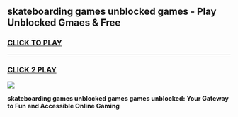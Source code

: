 
## skateboarding games unblocked games - Play Unblocked Gmaes & Free
<h3>
<a href="https://news.freeplayer.one?title=skateboarding_games_unblocked_games&ref=16F">CLICK TO PLAY</a></h3>
<hr>

<h3>
<a href="https://news.freeplayer.one?title=skateboarding_games_unblocked_games&ref=16F">CLICK 2 PLAY</a>
  
</h3>

<a href="https://news.freeplayer.one?title=skateboarding_games_unblocked_games&ref=16F/"><img src="https://clearcache.store/games.png"></a>


**skateboarding games unblocked games games unblocked: Your Gateway to Fun and Accessible Online Gaming**
